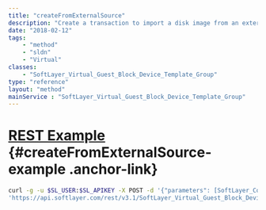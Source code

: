 ```yaml
---
title: "createFromExternalSource"
description: "Create a transaction to import a disk image from an external source and create a standard image template."
date: "2018-02-12"
tags:
    - "method"
    - "sldn"
    - "Virtual"
classes:
    - "SoftLayer_Virtual_Guest_Block_Device_Template_Group"
type: "reference"
layout: "method"
mainService : "SoftLayer_Virtual_Guest_Block_Device_Template_Group"
---
```


# [REST Example](#createFromExternalSource-example) <a href="/article/rest/"><i class="fas fa-question"></i></a> {#createFromExternalSource-example .anchor-link} 
```bash
curl -g -u $SL_USER:$SL_APIKEY -X POST -d '{"parameters": [SoftLayer_Container_Virtual_Guest_Block_Device_Template_Configuration]}' \
'https://api.softlayer.com/rest/v3.1/SoftLayer_Virtual_Guest_Block_Device_Template_Group/createFromExternalSource'
```
